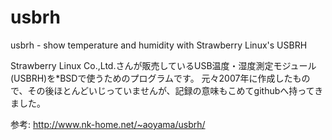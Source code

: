 usbrh
=====

usbrh - show temperature and humidity with Strawberry Linux's USBRH

Strawberry Linux Co.,Ltd.さんが販売しているUSB温度・湿度測定モジュール(USBRH)を*BSDで使うためのプログラムです。
元々2007年に作成したもので、その後ほとんどいじっていませんが、記録の意味もこめてgithubへ持ってきました。

参考: http://www.nk-home.net/~aoyama/usbrh/
